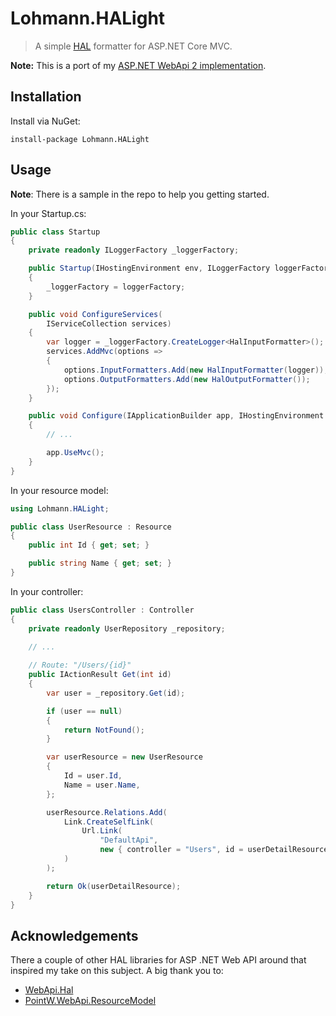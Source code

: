 # Lohmann.HALight

> A simple [HAL](http://stateless.co/hal_specification.html) formatter for ASP.NET Core MVC.

**Note:**
This is a port of my [ASP.NET WebApi 2 implementation](https://github.com/olohmann/WebApi.HALight).

## Installation
Install via NuGet:
```
install-package Lohmann.HALight
```

## Usage

**Note**: There is a sample in the repo to help you getting started.

In your Startup.cs:
```csharp
public class Startup
{
    private readonly ILoggerFactory _loggerFactory;

    public Startup(IHostingEnvironment env, ILoggerFactory loggerFactory)
    {
        _loggerFactory = loggerFactory;
    }

    public void ConfigureServices(
        IServiceCollection services)
    {
        var logger = _loggerFactory.CreateLogger<HalInputFormatter>();
        services.AddMvc(options =>
        {                
            options.InputFormatters.Add(new HalInputFormatter(logger));
            options.OutputFormatters.Add(new HalOutputFormatter());
        });
    }

    public void Configure(IApplicationBuilder app, IHostingEnvironment env, ILoggerFactory loggerFactory)
    {            
        // ...

        app.UseMvc();
    }
}
```

In your resource model:
```csharp
using Lohmann.HALight;

public class UserResource : Resource
{
    public int Id { get; set; }

    public string Name { get; set; }
}
```

In your controller:
```csharp
public class UsersController : Controller
{
    private readonly UserRepository _repository;

    // ...
    
    // Route: "/Users/{id}"
    public IActionResult Get(int id)
    {
        var user = _repository.Get(id);

        if (user == null)
        {
            return NotFound();
        }

        var userResource = new UserResource
        {
            Id = user.Id,
            Name = user.Name,            
        };

        userResource.Relations.Add(
            Link.CreateSelfLink(
                Url.Link(
                    "DefaultApi", 
                    new { controller = "Users", id = userDetailResource.Id })
            )
        );

        return Ok(userDetailResource);
    }
}
```

## Acknowledgements
There a couple of other HAL libraries for ASP .NET Web API around that inspired my take on this subject. A big thank you to:
* [WebApi.Hal](https://github.com/JakeGinnivan/WebApi.Hal)
* [PointW.WebApi.ResourceModel](https://github.com/biscuit314/PointW.WebApi.ResourceModel)
